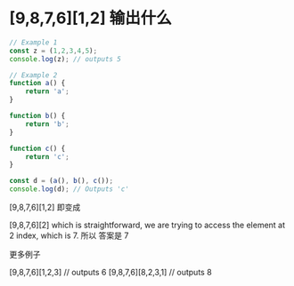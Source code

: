 # [9,8,7,6][1,2] 输出什么

```js
// Example 1
const z = (1,2,3,4,5);
console.log(z); // outputs 5

// Example 2
function a() {
    return 'a';
}

function b() {
    return 'b';
}

function c() {
    return 'c';
}

const d = (a(), b(), c());
console.log(d); // Outputs 'c'
```


[9,8,7,6][1,2]
即变成

[9,8,7,6][2] 
which is straightforward, we are trying to access the element at 2 index, which is 7.
所以 答案是 7


更多例子

[9,8,7,6][1,2,3] // outputs 6
[9,8,7,6][8,2,3,1] // outputs 8